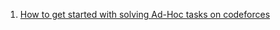 1. [How to get started with solving Ad-Hoc tasks on codeforces](https://codeforces.com/blog/entry/85172)
